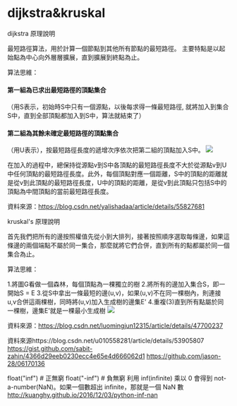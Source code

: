 # dijkstra&kruskal
dijkstra 原理說明

最短路徑算法，用於計算一個節點到其他所有節點的最短路徑。
主要特點是以起始點為中心向外層層擴展，直到擴展到終點為止。

算法思維：

#### 第一組為已求出最短路徑的頂點集合
（用S表示，初始時S中只有一個源點，以後每求得一條最短路徑, 就將加入到集合S中，直到全部頂點都加入到S中，算法就結束了）
#### 第二組為其餘未確定最短路徑的頂點集合
（用U表示），按最短路徑長度的遞增次序依次把第二組的頂點加入S中。
![](https://i.imgur.com/KDGmJ74.jpg)


在加入的過程中，總保持從源點v到S中各頂點的最短路徑長度不大於從源點v到U中任何頂點的最短路徑長度。此外，每個頂點對應一個距離，S中的頂點的距離就是從v到此頂點的最短路徑長度，U中的頂點的距離，是從v到此頂點只包括S中的頂點為中間頂點的當前最短路徑長度。



資料來源：https://blog.csdn.net/yalishadaa/article/details/55827681

kruskal's 原理說明

首先我們把所有的邊按照權值先從小到大排列，接著按照順序選取每條邊，如果這條邊的兩個端點不屬於同一集合，那麼就將它們合併，直到所有的點都屬於同一個集合為止。

算法思維：

1.將圖G看做一個森林，每個頂點為一棵獨立的樹
2.將所有的邊加入集合S，即一開始S = E
3.從S中拿出一條最短的邊(u,v)，如果(u,v)不在同一棵樹內，則連接u,v合併這兩棵樹，同時將(u,v)加入生成樹的邊集E'
4.重複(3)直到所有點屬於同一棵樹，邊集E'就是一棵最小生成樹
![](https://i.imgur.com/JkbtSHF.jpg)


資料來源：https://blog.csdn.net/luomingjun12315/article/details/47700237



資料來源https://blog.csdn.net/u010558281/article/details/53905807
https://gist.github.com/sabit-zahin/4366d29eeb0230ecc4e65e4d666062d1
https://github.com/jason-28/06170136



float("inf")   # 正無窮
float("-inf")  # 負無窮
利用 inf(infinite) 乘以 0 會得到 not-a-number(NaN)。如果一個數超出 infinite，那就是一個 NaN 數
http://kuanghy.github.io/2016/12/03/python-inf-nan



